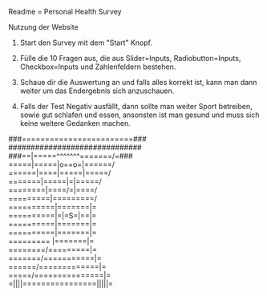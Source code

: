 Readme = Personal Health Survey

Nutzung der Website

1. Start den Survey mit dem "Start" Knopf.

2. Fülle die 10 Fragen aus, die aus Slider=Inputs, Radiobutton=Inputs, Checkbox=Inputs und Zahlenfeldern bestehen.

3. Schaue dir die Auswertung an und falls alles korrekt ist, kann man dann weiter um das Endergebnis sich anzuschauen.

4. Falls der Test Negativ ausfällt, dann sollte man weiter Sport betreiben, sowie gut schlafen und essen, ansonsten
    ist man gesund und muss sich keine weitere Gedanken machen.


###========================###<br>
##############################<br>
###==|=====^^^^^^^=======/=###<br>
=====|=====|o==o=|======/<br>
======|====|=====|=====/<br>
=======|=====|=|=====/<br>
========|====/=|====/<br>
=========|=========/<br>
==========|=======|=<br>
==========|=|=S=|==|=<br>
==========|=======|=<br>
==========|=======|=<br>
========= |=======|=<br>
========/=========|=<br>
=======/===========|=<br>
======/=============|=<br>
=====/===============|=<br>
=||||================|||||=

